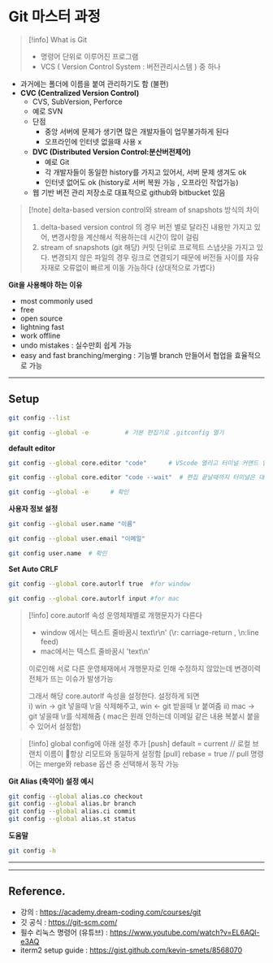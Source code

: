 # Git 마스터 과정

>[!info] What is Git
>- 명령어 단위로 이루어진 프로그램
>- VCS ( Version Control System : 버전관리시스템 ) 중 하나 

- 과거에는 폴더에 이름을 붙여 관리하기도 함 (불편)
- **CVC (Centralized Version Control)** 
     - CVS, SubVersion, Perforce  
     - 예로 SVN
     - 단점
	     - 중앙 서버에 문제가 생기면 많은 개발자들이 업무불가하게 된다
		 - 오프라인에 인터넷 없을때 사용 x
  - **DVC (Distributed Version Control:분산버전제어)**
	 - 예로 Git
	 - 각 개발자들이 동일한 history를 가지고 있어서, 서버 문제 생겨도 ok 
     - 인터넷 없어도 ok (history로 서버 복원 가능 , 오프라인 작업가능)
  - 웹 기반 버전 관리 저장소로 대표적으로 github와 bitbucket 있음

>[!note] delta-based version control와 stream of snapshots 방식의 차이
>1) delta-based version control 의 경우 
>    버전 별로 달라진 내용만 가지고 있어, 변경사항을 계산해서 적용하는데 시간이 많이 걸림
>2) stream of snapshots (git 해당)
>    커밋 단위로 프로젝트 스냅샷을 가지고 있다. 변경되지 않은 파일의 경우 링크로 연결되기 때문에 버전들 사이를 자유자재로 오류없이 빠르게 이동 가능하다 (상대적으로 가볍다)


**Git을 사용해야 하는 이유**
- most commonly used 
- free
- open source 
- lightning fast 
- work offline 
- undo mistakes : 실수만회 쉽게 가능
- easy and fast branching/merging : 기능별 branch 만들어서 협업을 효율적으로 가능

---
## Setup
```bash
git config --list

git config --global -e          # 기본 편집기로 .gitconfig 열기
```


**default editor**
```bash
git config --global core.editor "code"      # VScode 열리고 터미널 커맨드 입력가능 

git config --global core.editor "code --wait"  # 편집 끝날때까지 터미널은 대기 상태

git config --global -e      # 확인
```


**사용자 정보 설정**
```bash
git config --global user.name "이름"

git config --global user.email "이메일"  

git config user.name  # 확인
```

**Set Auto CRLF**
```bash
git config --global core.autorlf true  #for window

git config --global core.autorlf input #for mac
```

>[!info] core.autorlf 속성
> 운영체재별로 개행문자가 다른다
> - window 에서는 텍스트 줄바꿈시 text\r\n'  (\r: carriage-return , \n:line feed)
 >- mac에서는 텍스트 줄바꿈시 'text\n'   
 > 
 > 이로인해 서로 다른 운영체재에서 개행문자로 인해 수정하지 않았는데 변경이력 전체가 뜨는 이슈가 발생가능
 > 
 > 그래서 해당 core.autorlf 속성을 설정한다. 설정하게 되면  
 > i) win -> git 넣을때 \r을 삭제해주고, win <- git 받을때 \r 붙여줌
 > ii) mac -> git 넣을때 \r를 삭제해줌 ( mac은 원래 안하는데 이메일 같은 내용 복붙시 붙을 수 있어서 설정함)


>[!info] global config에 아래 설정 추가
>[push] 
>    default = current // 로컬 브랜치 이름이 항상 리모트와 동일하게 설정함
>[pull]
>    rebase = true       // pull 명령어는 merge와 rebase 옵션 중 선택해서 동작 가능


**Git Alias (축약어) 설정 예시**
```bash
git config --global alias.co checkout
git config --global alias.br branch
git config --global alias.ci commit
git config --global alias.st status 
```


**도움말**
```bash
git config -h
```

---



---
## Reference.
- 강의 : https://academy.dream-coding.com/courses/git
- 깃 공식 : https://git-scm.com/
- 필수 리눅스 명령어 (유튜브) : https://www.youtube.com/watch?v=EL6AQl-e3AQ
- iterm2 setup guide : https://gist.github.com/kevin-smets/8568070


```bash

```